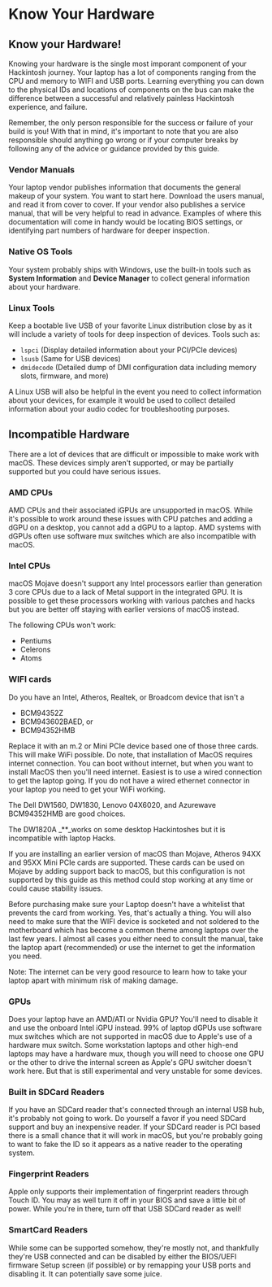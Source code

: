 # Know Your Hardware

## Know your Hardware!

Knowing your hardware is the single most imporant component of your Hackintosh journey. Your laptop has a lot of components ranging from the CPU and memory to WIFI and USB ports. Learning everything you can down to the physical IDs and locations of components on the bus can make the difference between a successful and relatively painless Hackintosh experience, and failure.

Remember, the only person responsible for the success or failure of your build is you! With that in mind, it's important to note that you are also responsible should anything go wrong or if your computer breaks by following any of the advice or guidance provided by this guide.

### Vendor Manuals

Your laptop vendor publishes information that documents the general makeup of your system. You want to start here. Download the users manual, and read it from cover to cover. If your vendor also publishes a service manual, that will be very helpful to read in advance. Examples of where this documentation will come in handy would be locating BIOS settings, or identifying part numbers of hardware for deeper inspection.

### Native OS Tools

Your system probably ships with Windows, use the built-in tools such as **System Information** and **Device Manager** to collect general information about your hardware.

### Linux Tools

Keep a bootable live USB of your favorite Linux distribution close by as it will include a variety of tools for deep inspection of devices. Tools such as:

* `lspci` \(Display detailed information about your PCI/PCIe devices\)
* `lsusb` \(Same for USB devices\)
* `dmidecode` \(Detailed dump of DMI configuration data including memory slots, firmware, and more\)

A Linux USB will also be helpful in the event you need to collect information about your devices, for example it would be used to collect detailed information about your audio codec for troubleshooting purposes.

## Incompatible Hardware

There are a lot of devices that are difficult or impossible to make work with macOS. These devices simply aren't supported, or may be partially supported but you could have serious issues.

### AMD CPUs

AMD CPUs and their associated iGPUs are unsupported in macOS. While it's possible to work around these issues with CPU patches and adding a dGPU on a desktop, you cannot add a dGPU to a laptop. AMD systems with dGPUs often use software mux switches which are also incompatible with macOS.

### Intel CPUs

macOS Mojave doesn't support any Intel processors earlier than generation 3 core CPUs due to a lack of Metal support in the integrated GPU. It is possible to get these processors working with various patches and hacks but you are better off staying with earlier versions of macOS instead.

The following CPUs won't work:

* Pentiums
* Celerons
* Atoms

### WIFI cards

Do you have an Intel, Atheros, Realtek, or Broadcom device that isn't a 

* BCM94352Z
* BCM943602BAED, or
* BCM94352HMB

Replace it with an m.2 or Mini PCIe device based one of those three cards. This will make WiFi possible. Do note, that installation of MacOS requires internet connection. You can boot without internet, but when you want to install MacOS then you'll need internet. Easiest is to use a wired connection to get the laptop going. If you do not have a wired ethernet connector in your laptop you need to get your WiFi working.

The Dell DW1560, DW1830, Lenovo 04X6020, and Azurewave BCM94352HMB are good choices.

The DW1820A \_\*\*\_works on some desktop Hackintoshes but it is incompatible with laptop Hacks.

If you are installing an earlier version of macOS than Mojave, Atheros 94XX and 95XX Mini PCIe cards are supported. These cards can be used on Mojave by adding support back to macOS, but this configuration is not supported by this guide as this method could stop working at any time or could cause stability issues.

Before purchasing make sure your Laptop doesn't have a whitelist that prevents the card from working. Yes, that's actually a thing. You will also need to make sure that the WIFI device is socketed and not soldered to the motherboard which has become a common theme among laptops over the last few years. I almost all cases you either need to consult the manual, take the laptop apart (recommended) or use the internet to get the information you need.

Note: The internet can be very good resource to learn how to take your laptop apart with minimum risk of making damage.

### GPUs

Does your laptop have an AMD/ATI or Nvidia GPU? You'll need to disable it and use the onboard Intel iGPU instead. 99% of laptop dGPUs use software mux switches which are not supported in macOS due to Apple's use of a hardware mux switch. Some workstation laptops and other high-end laptops may have a hardware mux, though you will need to choose one GPU or the other to drive the internal screen as Apple's GPU switcher doesn't work here. But that is still experimental and very unstable for some devices.

### Built in SDCard Readers

If you have an SDCard reader that's connected through an internal USB hub, it's probably not going to work. Do yourself a favor if you need SDCard support and buy an inexpensive reader. If your SDCard reader is PCI based there is a small chance that it will work in macOS, but you're probably going to want to fake the ID so it appears as a native reader to the operating system.

### Fingerprint Readers

Apple only supports their implementation of fingerprint readers through Touch ID. You may as well turn it off in your BIOS and save a little bit of power. While you're in there, turn off that USB SDCard reader as well!

### SmartCard Readers

While some can be supported somehow, they're mostly not, and thankfully they're USB connected and can be disabled by either the BIOS/UEFI firmware Setup screen \(if possible\) or by remapping your USB ports and disabling it. It can potentially save some juice.

